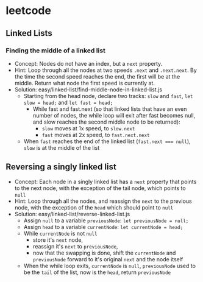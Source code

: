 # leetcode

## Linked Lists

### Finding the middle of a linked list
- Concept: Nodes do not have an index, but a `next` property. 
- Hint: Loop through all the nodes at two speeds `.next` and `.next.next`. By the time the second speed reaches the end, the first will be at the middle. Return what node the first speed is currently at.
- Solution: easy/linked-list/find-middle-node-in-linked-list.js
  - Starting from the head node, declare two tracks: `slow` and `fast`, `let slow = head;` and `let fast = head;`
    - While fast and fast.next (so that linked lists that have an even number of nodes, the while loop will exit after fast becomes null, and slow reaches the second middle node to be returned):
      - `slow` moves at 1x speed, to `slow.next`
      - `fast` moves at 2x speed, to `fast.next.next` 
  - When `fast` reaches the end of the linked list (`fast.next === null`), `slow` is at the middle of the list

## Reversing a singly linked list
- Concept: Each node in a singly linked list has a `next` property that points to the next node, with the exception of the tail node, which points to `null`
- Hint: Loop through all the nodes, and reassign the `next` to the previous node, with the exception of the `head` which should point to `null`
- Solution: easy/linked-list/reverse-linked-list.js
  - Assign `null` to a variable `previousNode`: `let previousNode = null;`
  - Assign `head` to a variable `currentNode`: `let currentNode = head;`
  - While `currentNode` is not `null`
    - store it's `next` node, 
    - reassign it's `next` to `previousNode`, 
    - now that the swapping is done, shift the `currentNode` and `previousNode` forward to it's original `next` and the node itself
  - When the while loop exits, `currentNode` is `null`, `previousNode` used to be the `tail` of the list, now is the `head`, return `previousNode`